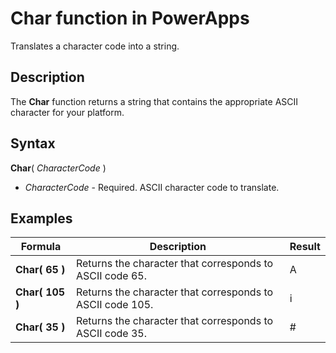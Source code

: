 <properties
	pageTitle="PowerApps: Char function"
	description="Reference information for the Char function in PowerApps, including syntax and examples"
	services=""
	suite="powerapps"
	documentationCenter="na"
	authors="gregli-msft"
	manager="dwrede"
	editor=""
	tags=""/>

<tags
   ms.service="powerapps"
   ms.devlang="na"
   ms.topic="article"
   ms.tgt_pltfrm="na"
   ms.workload="na"
   ms.date="11/07/2015"
   ms.author="gregli"/>

# Char function in PowerApps #

Translates a character code into a string.

## Description ##

The **Char** function returns a string that contains the appropriate ASCII character for your platform.

## Syntax ##

**Char**( *CharacterCode* )

- *CharacterCode* - Required. ASCII character code to translate.

## Examples ##

| Formula | Description | Result |
|---------|-------------|--------|
| **Char( 65 )** | Returns the character that corresponds to ASCII code 65. | A |
| **Char( 105 )** | Returns the character that corresponds to ASCII code 105. | i |
| **Char( 35 )** | Returns the character that corresponds to ASCII code 35. | # |

